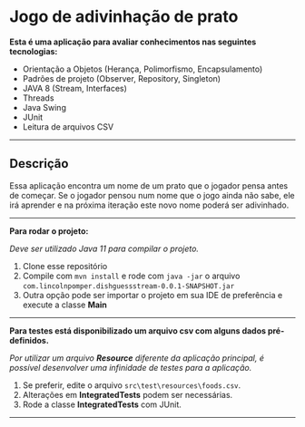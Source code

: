 

# Jogo de adivinhação de prato

  **Esta é uma aplicação para avaliar conhecimentos nas seguintes tecnologias:**

 - Orientação a Objetos (Herança, Polimorfismo, Encapsulamento)
 - Padrões de projeto (Observer, Repository, Singleton)
 - JAVA 8 (Stream, Interfaces)
 - Threads
 - Java Swing
 - JUnit
 - Leitura de arquivos CSV

---

## Descrição

Essa aplicação encontra um nome de um prato que o jogador pensa antes de começar. Se o jogador pensou num nome que o jogo ainda não sabe, ele irá aprender e na próxima iteração este novo nome poderá ser adivinhado.

---

**Para rodar o projeto:**

*Deve ser utilizado Java 11 para compilar o projeto.*

1. Clone esse repositório
2. Compile com `mvn install` e rode com `java -jar` o arquivo `com.lincolnpomper.dishguessstream-0.0.1-SNAPSHOT.jar` 
3. Outra opção pode ser importar o projeto em sua IDE de preferência e execute a classe **Main**

---

**Para testes está disponibilizado um arquivo csv com alguns dados pré-definidos.**

*Por utilizar um arquivo **Resource** diferente da aplicação principal, é possível desenvolver uma infinidade de testes para a aplicação.*

1. Se preferir, edite o arquivo `src\test\resources\foods.csv`.
2. Alterações em **IntegratedTests** podem ser necessárias.
3. Rode a classe **IntegratedTests** com JUnit.

---